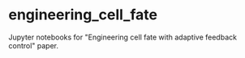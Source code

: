 # engineering_cell_fate
Jupyter notebooks for "Engineering cell fate with adaptive feedback control" paper.
